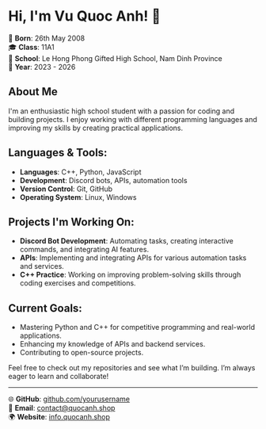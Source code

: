 # Hi, I'm Vu Quoc Anh! 👋

🎉 **Born**: 26th May 2008  
🎓 **Class**: 11A1  
🏫 **School**: Le Hong Phong Gifted High School, Nam Dinh Province  
📅 **Year**: 2023 - 2026  

## About Me
I'm an enthusiastic high school student with a passion for coding and building projects. I enjoy working with different programming languages and improving my skills by creating practical applications.

## Languages & Tools:
- **Languages**: C++, Python, JavaScript
- **Development**: Discord bots, APIs, automation tools
- **Version Control**: Git, GitHub
- **Operating System**: Linux, Windows

## Projects I'm Working On:
- **Discord Bot Development**: Automating tasks, creating interactive commands, and integrating AI features.
- **APIs**: Implementing and integrating APIs for various automation tasks and services.
- **C++ Practice**: Working on improving problem-solving skills through coding exercises and competitions.

## Current Goals:
- Mastering Python and C++ for competitive programming and real-world applications.
- Enhancing my knowledge of APIs and backend services.
- Contributing to open-source projects.

Feel free to check out my repositories and see what I’m building. I’m always eager to learn and collaborate!

---

🌐 **GitHub**: [github.com/yourusername](https://github.com/yourusername)  
📧 **Email**: contact@quocanh.shop  
🌍 **Website**: [info.quocanh.shop](https://info.quocanh.shop)
